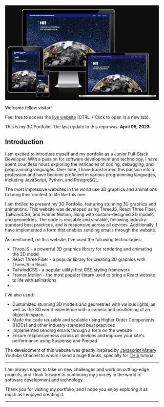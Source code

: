 ![responsiveness](./src/assets/responsiveness.png)

Welcome fellow visitor!

Feel free to access the [live website](https://bruno-diego.github.io/brunodiegodev/) (CTRL + Click to open in a new tab).

This is my 3D Portfolio. The last update to this repo was: **April 05, 2023**

## Introduction

I am excited to introduce myself and my portfolio as a Junior Full-Stack Developer. With a passion for software development and technology, I have spent countless hours exploring the intricacies of coding, debugging, and programming languages. Over time, I have transformed this passion into a profession and have become proficient in various programming languages, including JavaScript, Python, and PostgreSQL.

The most impressive websites in the world use 3D graphics and animations to bring their content to life like this one. 

I am thrilled to present my 3D Portfolio, featuring stunning 3D graphics and animations. This website was developed using ThreeJS, React Three Fiber, TailwindCSS, and Framer Motion, along with custom-designed 3D models and geometries. The code is reusable and scalable, following industry-standard best practices, and is responsive across all devices. Additionally, I have implemented a form that enables sending emails through the website.

As mentioned, on this website, I've used the following technologies:
- ThreeJS - a powerful 3D graphics library for rendering and animating the 3D model
- React Three Fiber - a popular library for creating 3D graphics with ThreeJS in React
- TailwindCSS - a popular utility-first CSS styling framework
- Framer Motion - the most popular library used to bring a React website to life with animations
- 

I've also used:
- Customized stunning 3D models and geometries with various lights, as well as the 3D world experience with a camera and positioning of an object in space.
- Made the code reusable and scalable using Higher Order Components (HOCs) and other industry-standard best practices
- Implemented sending emails through a form on the website
- Ensure responsiveness across all devices and improve your site's performance using Suspense and Preload.

The development of this website was greatly inspired by [Javascript Matery](https://www.youtube.com/@javascriptmastery) Youtube Channel to whom I send a huge thanks, specially for [THIS](https://www.youtube.com/watch?v=0fYi8SGA20k&t=3490s) tutorial.

---

I am always eager to take on new challenges and work on cutting-edge projects, and I look forward to continuing my journey in the world of software development and technology. 

Thank you for visiting my portfolio, and I hope you enjoy exploring it as much as I enjoyed creating it.

---